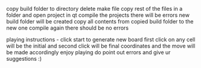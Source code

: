 copy build folder to directory
delete make file
copy rest of the files in a folder and open project in qt
compile the projects
there will be errors
new build folder will be created 
copy all contents from copied build folder to the new one
compile again there should be no errors

playing instructions - 
click start to generate new board
first click on any cell will be the initial and second click will be final coordinates and the move will be made accordingly
enjoy playing 
do point out errors and give ur suggestions :)
